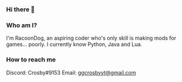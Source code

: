 ### Hi there 👋

### Who am I?

I'm RacoonDog, an aspiring coder who's only skill is making mods for games... poorly.
I currently know Python, Java and Lua.

### How to reach me

Discord: Crosby#9153
Email: ggcrosbyyt@gmail.com
